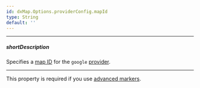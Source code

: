```yaml
---
id: dxMap.Options.providerConfig.mapId
type: String
default: ''
---
```

---
##### shortDescription
Specifies a [map ID](https://developers.google.com/maps/documentation/get-map-id) for the `google` [provider](/Documentation/ApiReference/UI_Components/dxMap/Configuration/#provider).

---
This property is required if you use [advanced markers](/Documentation/ApiReference/UI_Components/dxMap/Configuration/providerConfig/#useAdvancedMarkers).